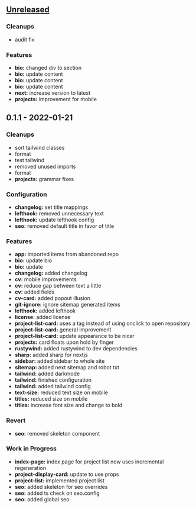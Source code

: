 <a name="unreleased"></a>
## [Unreleased]

### Cleanups
- audit fix

### Features
- **bio:** changed div to section
- **bio:** update content
- **bio:** update content
- **bio:** update content
- **next:** increase version to latest
- **projects:** improvement for mobile


<a name="0.1.1"></a>
## 0.1.1 - 2022-01-21
### Cleanups
- sort tailwind classes
- format
- test tailwind
- removed unused imports
- format
- **projects:** grammar fixes

### Configuration
- **changelog:** set title mappings
- **lefthook:** removed unnecessary text
- **lefthook:** update lefthook config
- **seo:** removed default title in favor of title

### Features
- **app:** imported items from abandoned repo
- **bio:** update bio
- **bio:** update
- **changelog:** added changelog
- **cv:** mobile improvements
- **cv:** reduce gap between text a little
- **cv:** added fields
- **cv-card:** added popout illusion
- **git-ignore:** ignore sitemap generated items
- **lefthook:** added lefthook
- **license:** added license
- **project-list-card:** uses a tag instead of using onclick to open repository
- **project-list-card:** general improvement
- **project-list-card:** update appearance to be nicer
- **projects:** card floats upon hold by finger
- **rustywind:** added rustywind to dev dependencies
- **sharp:** added sharp for nextjs
- **sidebar:** added sidebar to whole site
- **sitemap:** added next sitemap and robot txt
- **tailwind:** added darkmode
- **tailwind:** finished configuration
- **tailwind:** added tailwind config
- **text-size:** reduced text size on mobile
- **titles:** reduced size on mobile
- **titles:** increase font size and change to bold

### Revert
- **seo:** removed skeleton component

### Work in Progress
- **index-page:** index page for project list now uses incremental regeneration
- **project-display-card:** update to use props
- **project-list:** implemented project list
- **seo:** added skeleton for seo overrides
- **seo:** added ts check on seo.config
- **seo:** added global seo


[Unreleased]: https://github.com/tigorlazuardi/at-home/compare/0.1.1...HEAD
